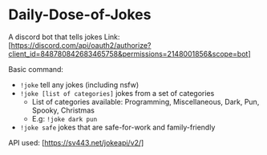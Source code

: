 # Daily-Dose-of-Jokes

A discord bot that tells jokes
Link: [https://discord.com/api/oauth2/authorize?client_id=848780842683465758&permissions=2148001856&scope=bot]

Basic command:

- `!joke` tell any jokes (including nsfw)
- `!joke [list of categories]` jokes from a set of categories
  - List of categories available: Programming, Miscellaneous, Dark, Pun, Spooky, Christmas
  - E.g: `!joke dark pun`
- `!joke safe` jokes that are safe-for-work and family-friendly

API used: [https://sv443.net/jokeapi/v2/]

